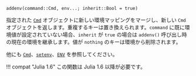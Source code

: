 ```
addenv(command::Cmd, env...; inherit::Bool = true)
```

指定された [`Cmd`](@ref) オブジェクトに新しい環境マッピングをマージし、新しい `Cmd` オブジェクトを返します。重複するキーは置き換えられます。`command` に既に環境値が設定されていない場合、`inherit` が `true` の場合は `addenv()` 呼び出し時の現在の環境を継承します。値が `nothing` のキーは環境から削除されます。

他にも [`Cmd`](@ref)、[`setenv`](@ref)、[`ENV`](@ref) を参照してください。

!!! compat "Julia 1.6"
    この関数は Julia 1.6 以降が必要です。

